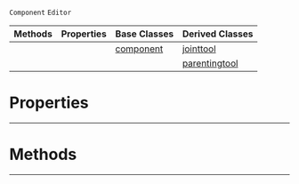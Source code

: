  `Component` `Editor`



|Methods|Properties|Base Classes|Derived Classes|
|---|---|---|---|
| | |[component](https://github.com/dragonCASTjosh/PlasmaDocs/blob/master/code_reference/class_reference/component.markdown)|[jointtool](https://github.com/dragonCASTjosh/PlasmaDocs/blob/master/code_reference/class_reference/jointtool.markdown)|
| | | |[parentingtool](https://github.com/dragonCASTjosh/PlasmaDocs/blob/master/code_reference/class_reference/parentingtool.markdown)|


 #  Properties


---  
 #  Methods


---  
 

 